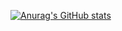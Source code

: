 [![Anurag's GitHub stats](https://github-readme-stats.vercel.app/api?username=todorovventsi&show_icons=true&theme=radical)](https://github.com/anuraghazra/github-readme-stats)
